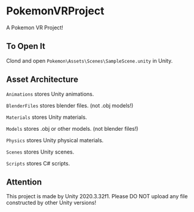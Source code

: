 # PokemonVRProject
A Pokemon VR Project!


## To Open It
Clond and open `Pokemon\Assets\Scenes\SampleScene.unity` in Unity.

## Asset Architecture
`Animations` stores Unity animations.

`BlenderFiles` stores blender files. (not .obj models!)

`Materials` stores Unity materials.

`Models` stores .obj or other models. (not blender files!)

`Physics` stores Unity physical materials.

`Scenes` stores Unity scenes.

`Scripts` stores C# scripts.
## Attention
This project is made by Unity 2020.3.32f1. Please DO NOT upload any file constructed by other Unity versions! 